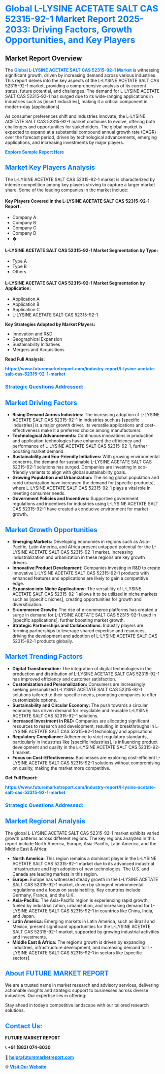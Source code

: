 <h1 style="color: #007BFF;">Global L-LYSINE ACETATE SALT CAS 52315-92-1 Market Report 2025-2033: Driving Factors, Growth Opportunities, and Key Players</h1>

<section id="overview">
<h2>Market Report Overview</h2>
<p>The <a href="https://www.futuremarketreport.com/industry-report/l-lysine-acetate-salt-cas-52315-92-1-market" style="color: #007BFF; text-decoration: none;"><strong>Global L-LYSINE ACETATE SALT CAS 52315-92-1 Market</strong></a> is witnessing significant growth, driven by increasing demand across various industries. This report delves into the key aspects of the L-LYSINE ACETATE SALT CAS 52315-92-1 market, providing a comprehensive analysis of its current status, future potential, and challenges. The demand for L-LYSINE ACETATE SALT CAS 52315-92-1 has surged due to its wide-ranging applications in industries such as [insert industries], making it a critical component in modern-day [applications].</p>
<p>As consumer preferences shift and industries innovate, the L-LYSINE ACETATE SALT CAS 52315-92-1 market continues to evolve, offering both challenges and opportunities for stakeholders. The global market is expected to expand at a substantial compound annual growth rate (CAGR) over the forecast period, driven by technological advancements, emerging applications, and increasing investments by major players.</p>
</section>

<section id="overview">
<p><a href="https://www.futuremarketreport.com/request-sample/reportId=112829" style="color: #007BFF; text-decoration: none;"><strong>Explore Sample Report Here</strong></a></p>
</section>

<section id="key-players">
<h2 style="color: #007BFF;">Market Key Players Analysis</h2>
<p>The L-LYSINE ACETATE SALT CAS 52315-92-1 market is characterized by intense competition among key players striving to capture a larger market share. Some of the leading companies in the market include:</p>
<h4>Key Players Covered in the L-LYSINE ACETATE SALT CAS 52315-92-1 Report:</h4>
<ul><li>Company A</li><li>Company B</li><li>Company C</li><li>Company D</li><li>�</li></ul>
<h4>L-LYSINE ACETATE SALT CAS 52315-92-1 Market Segmentation by Type:</h4>
<ul><li>Type A</li><li>Type B</li><li>Others</li></ul>

<h4>L-LYSINE ACETATE SALT CAS 52315-92-1 Market Segmentation by Application:</h4>
<ul><li>Application A</li><li>Application B</li><li>Application C</li><li>L-LYSINE ACETATE SALT CAS 52315-92-1</li></ul>
<p><strong>Key Strategies Adopted by Market Players:</strong></p>
<ul>
<li>Innovation and R&D</li>
<li>Geographical Expansion</li>
<li>Sustainability Initiatives</li>
<li>Mergers and Acquisitions</li>
</ul>
</section>

<section>
<p><strong>Read Full Analysis: </strong></p><a href="https://www.futuremarketreport.com/industry-report/l-lysine-acetate-salt-cas-52315-92-1-market" style="color: #007BFF; text-decoration: none;"><strong>https://www.futuremarketreport.com/industry-report/l-lysine-acetate-salt-cas-52315-92-1-market</strong></a>
<h3 style="color: #007BFF;">Strategic Questions Addressed:</h3>
</section>

<section id="driving-factors">
<h2 style="color: #007BFF;">Market Driving Factors</h2>
<ul>
<li><strong>Rising Demand Across Industries:</strong> The increasing adoption of L-LYSINE ACETATE SALT CAS 52315-92-1 in industries such as [specific industries] is a major growth driver. Its versatile applications and cost-effectiveness make it a preferred choice among manufacturers.</li>
<li><strong>Technological Advancements:</strong> Continuous innovations in production and application technologies have enhanced the efficiency and performance of L-LYSINE ACETATE SALT CAS 52315-92-1, further boosting market demand.</li>
<li><strong>Sustainability and Eco-Friendly Initiatives:</strong> With growing environmental concerns, the demand for sustainable L-LYSINE ACETATE SALT CAS 52315-92-1 solutions has surged. Companies are investing in eco-friendly variants to align with global sustainability goals.</li>
<li><strong>Growing Population and Urbanization:</strong> The rising global population and rapid urbanization have increased the demand for [specific products], where L-LYSINE ACETATE SALT CAS 52315-92-1 plays a vital role in meeting consumer needs.</li>
<li><strong>Government Policies and Incentives:</strong> Supportive government regulations and incentives for industries using L-LYSINE ACETATE SALT CAS 52315-92-1 have created a conducive environment for market growth.</li>
</ul>
</section>

<section id="growth-opportunities">
<h2 style="color: #007BFF;">Market Growth Opportunities</h2>
<ul>
<li><strong>Emerging Markets:</strong> Developing economies in regions such as Asia-Pacific, Latin America, and Africa present untapped potential for the L-LYSINE ACETATE SALT CAS 52315-92-1 market. Increasing industrialization and urbanization in these regions are key growth drivers.</li>
<li><strong>Innovative Product Development:</strong> Companies investing in R&D to create innovative L-LYSINE ACETATE SALT CAS 52315-92-1 products with enhanced features and applications are likely to gain a competitive edge.</li>
<li><strong>Expansion into Niche Applications:</strong> The versatility of L-LYSINE ACETATE SALT CAS 52315-92-1 allows it to be utilized in niche markets such as [specific niches], creating opportunities for growth and diversification.</li>
<li><strong>E-commerce Growth:</strong> The rise of e-commerce platforms has created a surge in demand for L-LYSINE ACETATE SALT CAS 52315-92-1 used in [specific applications], further boosting market growth.</li>
<li><strong>Strategic Partnerships and Collaborations:</strong> Industry players are forming partnerships to leverage shared expertise and resources, driving the development and adoption of L-LYSINE ACETATE SALT CAS 52315-92-1 products globally.</li>
</ul>
</section>

<section id="trending-factors">
<h2 style="color: #007BFF;">Market Trending Factors</h2>
<ul>
<li><strong>Digital Transformation:</strong> The integration of digital technologies in the production and distribution of L-LYSINE ACETATE SALT CAS 52315-92-1 has improved efficiency and customer satisfaction.</li>
<li><strong>Customization and Personalization:</strong> Consumers are increasingly seeking personalized L-LYSINE ACETATE SALT CAS 52315-92-1 solutions tailored to their specific needs, prompting companies to offer customizable options.</li>
<li><strong>Sustainability and Circular Economy:</strong> The push towards a circular economy has driven demand for recyclable and reusable L-LYSINE ACETATE SALT CAS 52315-92-1 solutions.</li>
<li><strong>Increased Investment in R&D:</strong> Companies are allocating significant resources to research and development, resulting in breakthroughs in L-LYSINE ACETATE SALT CAS 52315-92-1 technology and applications.</li>
<li><strong>Regulatory Compliance:</strong> Adherence to strict regulatory standards, particularly in industries like [specific industries], is influencing product development and quality in the L-LYSINE ACETATE SALT CAS 52315-92-1 market.</li>
<li><strong>Focus on Cost-Effectiveness:</strong> Businesses are exploring cost-efficient L-LYSINE ACETATE SALT CAS 52315-92-1 solutions without compromising on quality, making the market more competitive.</li>
</ul>
</section>

<section>
<p><strong>Get Full Report: </strong></p><a href="https://www.futuremarketreport.com/industry-report/l-lysine-acetate-salt-cas-52315-92-1-market" style="color: #007BFF; text-decoration: none;"><strong>https://www.futuremarketreport.com/industry-report/l-lysine-acetate-salt-cas-52315-92-1-market</strong></a>
<h3 style="color: #007BFF;">Strategic Questions Addressed:</h3>
</section>


<section id="regional-analysis">
<h2 style="color: #007BFF;">Market Regional Analysis</h2>
<p>The global L-LYSINE ACETATE SALT CAS 52315-92-1 market exhibits varied growth patterns across different regions. The key regions analyzed in this report include North America, Europe, Asia-Pacific, Latin America, and the Middle East & Africa:</p>
<ul>
<li><strong>North America:</strong> This region remains a dominant player in the L-LYSINE ACETATE SALT CAS 52315-92-1 market due to its advanced industrial infrastructure and high adoption of new technologies. The U.S. and Canada are leading markets in this region.</li>
<li><strong>Europe:</strong> Europe has witnessed steady growth in the L-LYSINE ACETATE SALT CAS 52315-92-1 market, driven by stringent environmental regulations and a focus on sustainability. Key countries include Germany, France, and the U.K.</li>
<li><strong>Asia-Pacific:</strong> The Asia-Pacific region is experiencing rapid growth, fueled by industrialization, urbanization, and increasing demand for L-LYSINE ACETATE SALT CAS 52315-92-1 in countries like China, India, and Japan.</li>
<li><strong>Latin America:</strong> Emerging markets in Latin America, such as Brazil and Mexico, present significant opportunities for the L-LYSINE ACETATE SALT CAS 52315-92-1 market, supported by growing industrial activities and investments.</li>
<li><strong>Middle East & Africa:</strong> The region’s growth is driven by expanding industries, infrastructure development, and increasing demand for L-LYSINE ACETATE SALT CAS 52315-92-1 in sectors like [specific sectors].</li>
</ul>
</section>

<footer>
<h2 style="color: #007BFF;">About FUTURE MARKET REPORT</h2>
<p>We are a trusted name in market research and advisory services, delivering actionable insights and strategic support to businesses across diverse industries. Our expertise lies in offering:</p>

<p>Stay ahead in today’s competitive landscape with our tailored research solutions.</p>

<h2 style="color: #007BFF;">Contact Us:</h2>
<p><strong>FUTURE MARKET REPORT</strong></p>
<p>📞 <strong>+91 (883) 074-8030</strong></p>
<p>📧 <strong><a href="mailto:help@futuremarketreport.com" style="color: #007BFF;">help@futuremarketreport.com</a></strong></p>
<p>🌐 <strong><a href="https://www.futuremarketreport.com/" style="color: #007BFF;">Visit Our Website</a></strong></p>
</footer>